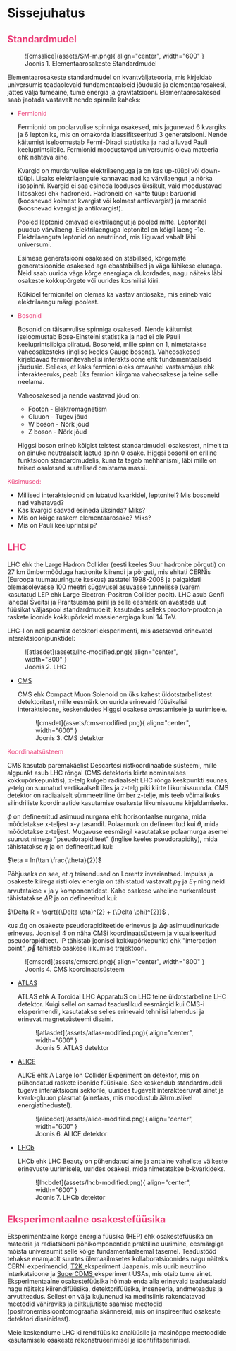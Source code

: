 # Sissejuhatus

## <span style="color:#ec417a">Standardmudel</span>

<figure markdown>
  ![cmsslice](assets/SM-m.png){ align="center", width="600" }
  <figcaption>Joonis 1. Elementaarosakeste Standardmudel </figcaption> 
 </figure>

Elementaarosakeste standardmudel on kvantväljateooria, mis kirjeldab universumis teadaolevaid fundamentaalseid jõudusid ja elementaarosakesi, jättes välja tumeaine, tume energia ja gravitatsiooni. Elementaarosakesed saab jaotada vastavalt nende spinnile kaheks:

* <span style="color:#ec417a">Fermionid</span>

    Fermionid on poolarvulise spinniga osakesed, mis jagunevad 6 kvargiks ja 6 leptoniks, mis on omakorda klassifitseeritud 3 generatsiooni. Nende käitumist iseloomustab Fermi-Diraci statistika ja nad alluvad Pauli keeluprintsiibile. Fermionid moodustavad universumis oleva mateeria ehk nähtava aine. 

    Kvargid on murdarvulise elektrilaenguga ja on kas up-tüüpi või down-tüüpi. Lisaks elektrilaengule kannavad nad ka värvilaengut ja nõrka isospinni. Kvargid ei saa esineda looduses üksikult, vaid moodustavad liitosakesi ehk hadroneid. Hadroneid on kahte tüüpi: barüonid (koosnevad kolmest kvargist või kolmest antikvargist) ja mesonid (koosnevad kvargist ja antikvargist).
    
    Pooled leptonid omavad elektrilaengut ja pooled mitte. Leptonitel puudub värvilaeng. Elektrilaenguga leptonitel on kõigil laeng -1e. Elektrilaenguta leptonid on neutriinod, mis liiguvad vabalt läbi universumi.

    Esimese generatsiooni osakesed on stabiilsed, kõrgemate generatsioonide osakesed aga ebastabiilsed ja väga lühikese elueaga. Neid saab uurida väga kõrge energiaga olukordades, nagu näiteks läbi osakeste kokkupõrgete või uurides kosmilisi kiiri.

    Kõikidel fermionitel on olemas ka vastav antiosake, mis erineb vaid elektrilaengu märgi poolest.

* <span style="color:#ec417a">Bosonid</span>

    Bosonid on täisarvulise spinniga osakesed. Nende käitumist iseloomustab Bose-Einsteini statistika ja nad ei ole Pauli keeluprintsiibiga piiratud. Bosoneid, mille spinn on 1, nimetatakse vaheosakesteks (inglise keeles Gauge bosons). Vaheosakesed kirjeldavad fermionitevahelisi interaktsioone ehk fundamentaalseid jõudusid. Selleks, et kaks fermioni oleks omavahel vastasmõjus ehk interakteeruks, peab üks fermion kiirgama vaheosakese ja teine selle neelama.
    
    Vaheosakesed ja nende vastavad jõud on:

    * Footon - Elektromagnetism
    * Gluuon - Tugev jõud
    * W boson - Nõrk jõud
    * Z boson - Nõrk jõud

    Higgsi boson erineb kõigist teistest standardmudeli osakestest, nimelt ta on ainuke neutraalselt laetud spinn 0 osake. Higgsi bosonil on eriline funktsioon standardmudelis, kuna ta tagab mehhanismi, läbi mille on teised osakesed suutelised omistama massi.

<span style="color:#ec417a">Küsimused:</span> 

* Millised interaktsioonid on lubatud kvarkidel, leptonitel? Mis bosoneid nad vahetavad?
* Kas kvargid saavad esineda üksinda? Miks?
* Mis on kõige raskem elementaarosake? Miks?
* Mis on Pauli keeluprintsiip?

<!-- ## <span style="color:#ec417a">Osakestekiirendid</span>
Osakestekiirendid on masinad, millega toodetakse energeetilisi osakeste kiiri. Lisaks osakestefüüsikale, leiavad nad kasutust mitmetes teistes valdkondades, nagu näiteks tuumafüüsikas, isotoopide tootmises, meditsiinis jne. Kiirendid on kui suured mikroskoobid, mis võimaldavad uurida subatomaarset maailma.

Millist tüüpi kiirendid eksisteerivad?
Kuidas töötavad osakestekiirendid?

## <span style="color:#ec417a">Detektorid</span>
Kuidas avastada osakesi?

Mida saame mõõta?
interaktsioonid, lagunemised tuleks enne seletada.

otsene mõõtmine, arvutamine

Füüsikalised protsessid, mille abil mõõdetakse:
    ioniseerimine
    ergastamine
    trajektoori muutus

 -->


## <span style="color:#ec417a">LHC</span>
LHC ehk the Large Hadron Collider (eesti keeles Suur hadronite põrguti) on 27 km ümbermõõduga hadronite kiirendi ja põrguti, mis ehitati CERNis (Euroopa tuumauuringute keskus) aastatel 1998-2008 ja paigaldati olemasolevasse 100 meetri sügavusel asuvasse tunnelisse (varem kasutatud LEP ehk Large Electron-Positron Collider poolt). LHC asub Genfi lähedal Šveitsi ja Prantsusmaa piiril ja selle eesmärk on avastada uut füüsikat väljaspool standardmudelit, kasutades selleks prooton-prooton ja raskete ioonide kokkupõrkeid massienergiaga kuni 14 TeV.

LHC-l on neli peamist detektori eksperimenti, mis asetsevad erinevatel interaktsioonipunktidel:

<figure markdown>
  ![atlasdet](assets/lhc-modified.png){ align="center", width="800" }
  <figcaption>Joonis 2. LHC </figcaption> 
 </figure>

* <a href="https://www.home.cern/science/experiments/cms" target="_blank" rel="noopener">CMS</a>

    CMS ehk Compact Muon Solenoid on üks kahest üldotstarbelistest detektoritest, mille eesmärk on uurida erinevaid füüsikalisi interaktsioone, keskendudes Higgsi osakese avastamisele ja uurimisele. 

    <figure markdown>
  ![cmsdet](assets/cms-modified.png){ align="center", width="600" }
  <figcaption>Joonis 3. CMS detektor </figcaption> 
 </figure>

<span style="color:#ec417a">Koordinaatsüsteem</span> <br>

CMS kasutab paremakäelist Descartesi ristkoordinaatide süsteemi, mille algpunkt asub LHC rõngal (CMS detektoris kiirte nominaalses kokkupõrkepunktis), x-telg kulgeb radiaalselt LHC rõnga keskpunkti suunas, y-telg on suunatud vertikaalselt üles ja z-telg piki kiirte liikumissuunda. CMS detektor on radiaalselt sümmeetriline ümber z-telje, mis teeb võimalikuks silindriliste koordinaatide kasutamise osakeste liikumissuuna kirjeldamiseks. 

$\phi$ on defineeritud asimuudinurgana ehk horisontaalse nurgana, mida mõõdetakse x-teljest x-y tasandil. Polaarnurk on defineeritud kui $\theta$, mida mõõdetakse z-teljest. Mugavuse eesmärgil kasutatakse polaarnurga asemel suurust nimega "pseudorapiditeet" (inglise keeles pseudorapidity), mida tähistatakse $\eta$ ja on defineeritud kui:

$\eta = ln(\tan \frac{\theta}{2})$

Põhjuseks on see, et $\eta$ teisendused on Lorentz invariantsed. Impulss ja osakeste kiirega risti olev energia on tähistatud vastavalt $p_{T}$ ja $E_{T}$ ning neid arvutatakse x ja y komponentidest. Kahe osakese vaheline nurkeraldust tähistatakse $\Delta R$ ja on defineeritud kui:

$\Delta R = \sqrt{(\Delta \eta)^{2} + (\Delta \phi)^{2}}$ , 

kus $\Delta \eta$ on osakeste pseudorapiditeetide erinevus ja $\Delta \phi$ asimuudinurkade erinevus. Joonisel 4 on näha CMSi koordinaatsüsteem ja visualiseeritud pseudorapiditeet. IP tähistab joonisel kokkupõrkepunkti ehk "interaction point", $\vec{p}$ tähistab osakese liikumise trajektoori.

<figure markdown>
  ![cmscrd](assets/cmscrd.png){ align="center", width="800" }
  <figcaption>Joonis 4. CMS koordinaatsüsteem </figcaption> 
 </figure>

* <a href="https://www.home.cern/science/experiments/atlas" target="_blank" rel="noopener">ATLAS </a>

    ATLAS ehk A Toroidal LHC ApparatuS on LHC teine üldotstarbeline LHC detektor. Kuigi sellel on samad teaduslikud eesmärgid kui CMS-i eksperimendil, kasutatakse selles erinevaid tehnilisi lahendusi ja erinevat magnetsüsteemi disaini.
    
    <figure markdown>
  ![atlasdet](assets/atlas-modified.png){ align="center", width="600" }
  <figcaption>Joonis 5. ATLAS detektor </figcaption> 
 </figure>

* <a href="https://www.home.cern/science/experiments/alice" target="_blank" rel="noopener">ALICE</a>

    ALICE ehk A Large Ion Collider Experiment on detektor, mis on pühendatud raskete ioonide füüsikale. See keskendub standardmudeli tugeva interaktsiooni sektorile, uurides tugevalt interakteeruvat ainet ja kvark-gluuon plasmat (ainefaas, mis moodustub äärmuslikel energiatihedustel).
    
    <figure markdown>
  ![alicedet](assets/alice-modified.png){ align="center", width="600" }
  <figcaption>Joonis 6. ALICE detektor </figcaption> 
 </figure>

* <a href="https://www.home.cern/science/experiments/lhcb" target="_blank" rel="noopener">LHCb</a>

    LHCb ehk LHC Beauty on pühendatud aine ja antiaine vaheliste väikeste erinevuste uurimisele, uurides osakesi, mida nimetatakse b-kvarkideks.
    
    <figure markdown>
  ![lhcbdet](assets/lhcb-modified.png){ align="center", width="600" }
  <figcaption>Joonis 7. LHCb detektor </figcaption> 
 </figure>

## <span style="color:#ec417a">Eksperimentaalne osakestefüüsika</span>
Eksperimentaalne kõrge energia füüsika (HEP) ehk osakestefüüsika on mateeria ja radiatsiooni põhikomponentide praktiline uurimine, eesmärgiga mõista universumit selle kõige fundamentaalsemal tasemel. Teadustööd tehakse enamjaolt suurtes ülemaailmsetes kollaboratsioonides nagu näiteks CERNi experimendid, <a href="https://t2k-experiment.org/" target="_blank" rel="noopener">T2K </a> eksperiment Jaapanis, mis uurib neutriino interkatsioone ja <a href="https://supercdms.slac.stanford.edu/" target="_blank" rel="noopener">SuperCDMS </a> eksperiment USAs, mis otsib tume ainet. Eksperimentaalne osakestefüüsika hõlmab enda alla erinevaid teadusalasid nagu näiteks kiirendifüüsika, detektorifüüsika, inseneeria, andmeteadus ja arvutiteadus. Sellest on välja kujunenud ka meditsiinis rakendatavad meetodid vähiraviks ja piltkujutiste saamise meetodid (positronemissioontomograafia skännereid, mis on inspireeritud osakeste detektori disainidest).

Meie keskendume LHC kiirendifüüsika analüüsile ja masinõppe meetoodide kasutamisele osakeste rekonstrueerimisel ja identifitseerimisel. 

